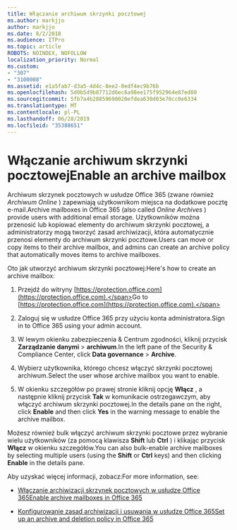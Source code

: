 ```yaml
---
title: Włączanie archiwum skrzynki pocztowej
ms.author: markjjo
author: markjjo
ms.date: 8/2/2018
ms.audience: ITPro
ms.topic: article
ROBOTS: NOINDEX, NOFOLLOW
localization_priority: Normal
ms.custom:
- "307"
- "3100008"
ms.assetid: e1a5fab7-d3a5-4d4c-8ee2-0edf4ec9b76b
ms.openlocfilehash: 5d0b5d9b87712d6ec6a98ee175f952964e87ed80
ms.sourcegitcommit: 5fb7a4b28859690020efdea630d03e70cc0e6334
ms.translationtype: MT
ms.contentlocale: pl-PL
ms.lasthandoff: 06/28/2019
ms.locfileid: "35388651"
---
```

# <a name="enable-an-archive-mailbox"></a><span data-ttu-id="326ae-102">Włączanie archiwum skrzynki pocztowej</span><span class="sxs-lookup"><span data-stu-id="326ae-102">Enable an archive mailbox</span></span>

<span data-ttu-id="326ae-103">Archiwum skrzynek pocztowych w usłudze Office 365 (zwane również *Archiwum Online* ) zapewniają użytkownikom miejsca na dodatkowe pocztę e-mail.</span><span class="sxs-lookup"><span data-stu-id="326ae-103">Archive mailboxes in Office 365 (also called  *Online Archives*  ) provide users with additional email storage.</span></span> <span data-ttu-id="326ae-104">Użytkowników można przenosić lub kopiować elementy do archiwum skrzynki pocztowej, a administratorzy mogą tworzyć zasad archiwizacji, która automatycznie przenosi elementy do archiwum skrzynki pocztowe.</span><span class="sxs-lookup"><span data-stu-id="326ae-104">Users can move or copy items to their archive mailbox, and admins can create an archive policy that automatically moves items to archive mailboxes.</span></span>
  
<span data-ttu-id="326ae-105">Oto jak utworzyć archiwum skrzynki pocztowej:</span><span class="sxs-lookup"><span data-stu-id="326ae-105">Here's how to create an archive mailbox:</span></span>
  
1. <span data-ttu-id="326ae-106">Przejdź do witryny [https://protection.office.com](https://protection.office.com).</span><span class="sxs-lookup"><span data-stu-id="326ae-106">Go to [https://protection.office.com](https://protection.office.com).</span></span>

2. <span data-ttu-id="326ae-107">Zaloguj się w usłudze Office 365 przy użyciu konta administratora.</span><span class="sxs-lookup"><span data-stu-id="326ae-107">Sign in to Office 365 using your admin account.</span></span>

3. <span data-ttu-id="326ae-108">W lewym okienku zabezpieczenia &amp; Centrum zgodności, kliknij przycisk **Zarządzanie danymi** \> **archiwum**.</span><span class="sxs-lookup"><span data-stu-id="326ae-108">In the left pane of the Security &amp; Compliance Center, click **Data governance** \> **Archive**.</span></span>

4. <span data-ttu-id="326ae-109">Wybierz użytkownika, którego chcesz włączyć skrzynki pocztowej archiwum.</span><span class="sxs-lookup"><span data-stu-id="326ae-109">Select the user whose archive mailbox you want to enable.</span></span>

5. <span data-ttu-id="326ae-110">W okienku szczegółów po prawej stronie kliknij opcję **Włącz** , a następnie kliknij przycisk **Tak** w komunikacie ostrzegawczym, aby włączyć archiwum skrzynki pocztowej.</span><span class="sxs-lookup"><span data-stu-id="326ae-110">In the details pane on the right, click **Enable** and then click **Yes** in the warning message to enable the archive mailbox.</span></span>

<span data-ttu-id="326ae-111">Możesz również bulk włączyć archiwum skrzynki pocztowe przez wybranie wielu użytkowników (za pomocą klawisza **Shift** lub **Ctrl** ) i klikając przycisk **Włącz** w okienku szczegółów.</span><span class="sxs-lookup"><span data-stu-id="326ae-111">You can also bulk-enable archive mailboxes by selecting multiple users (using the **Shift** or **Ctrl** keys) and then clicking **Enable** in the details pane.</span></span>
  
<span data-ttu-id="326ae-112">Aby uzyskać więcej informacji, zobacz:</span><span class="sxs-lookup"><span data-stu-id="326ae-112">For more information, see:</span></span>
  
- [<span data-ttu-id="326ae-113">Włączanie archiwizacji skrzynek pocztowych w usłudze Office 365</span><span class="sxs-lookup"><span data-stu-id="326ae-113">Enable archive mailboxes in Office 365</span></span>](https://support.office.com/article/enable-archive-mailboxes-in-the-office-365-security-compliance-center-268a109e-7843-405b-bb3d-b9393b2342ce)

- [<span data-ttu-id="326ae-114">Konfigurowanie zasad archiwizacji i usuwania w usłudze Office 365</span><span class="sxs-lookup"><span data-stu-id="326ae-114">Set up an archive and deletion policy in Office 365</span></span>](https://support.office.com/article/Set-up-an-archive-and-deletion-policy-for-mailboxes-in-your-Office-365-organization-ec3587e4-7b4a-40fb-8fb8-8aa05aeae2ce)
